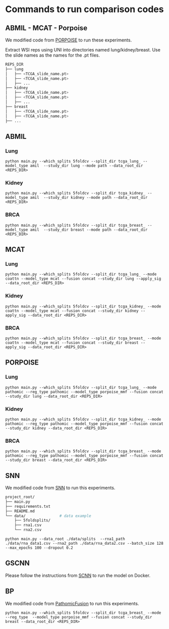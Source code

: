 # Commands to run comparison codes

## ABMIL - MCAT - Porpoise
We modified code from [PORPOISE](https://github.com/mahmoodlab/PORPOISE) to run these experiments.

Extract WSI reps using UNI into directories named lung/kidney/breast. Use the slide names as the names for the .pt files.

```bash
REPS_DIR
├── lung
│   ├── <TCGA_slide_name.pt>
│   ├── <TCGA_slide_name.pt>
│   ├── ...
├── kidney
│   ├── <TCGA_slide_name.pt>
│   ├── <TCGA_slide_name.pt>
│   ├── ...
├── breast
│   ├── <TCGA_slide_name.pt>
│   ├── <TCGA_slide_name.pt>
├── ...
```

## ABMIL
### Lung
```
python main.py --which_splits 5foldcv --split_dir tcga_lung_ --model_type amil  --study_dir lung --mode path --data_root_dir <REPS_DIR>
```
### Kidney
```
python main.py --which_splits 5foldcv --split_dir tcga_kidney_ --model_type amil  --study_dir kidney --mode path --data_root_dir <REPS_DIR>
```
### BRCA
```
python main.py --which_splits 5foldcv --split_dir tcga_breast_ --model_type amil  --study_dir breast --mode path --data_root_dir <REPS_DIR>
```


## MCAT
### Lung
```
python main.py --which_splits 5foldcv --split_dir tcga_lung_ --mode coattn --model_type mcat --fusion concat --study_dir lung --apply_sig --data_root_dir <REPS_DIR>
```
### Kidney
```
python main.py --which_splits 5foldcv --split_dir tcga_kidney_ --mode coattn --model_type mcat --fusion concat --study_dir kidney --apply_sig --data_root_dir <REPS_DIR>
```
### BRCA
```
python main.py --which_splits 5foldcv --split_dir tcga_breast_ --mode coattn --model_type mcat --fusion concat --study_dir breast --apply_sig --data_root_dir <REPS_DIR>
```


## PORPOISE
### Lung
```
python main.py --which_splits 5foldcv --split_dir tcga_lung_ --mode pathomic --reg_type pathomic --model_type porpoise_mmf --fusion concat --study_dir lung --data_root_dir <REPS_DIR>
```
### Kidney
```
python main.py --which_splits 5foldcv --split_dir tcga_kidney_ --mode pathomic --reg_type pathomic --model_type porpoise_mmf --fusion concat --study_dir kidney --data_root_dir <REPS_DIR>
```
### BRCA
```
python main.py --which_splits 5foldcv --split_dir tcga_breast_ --mode pathomic --reg_type pathomic --model_type porpoise_mmf --fusion concat --study_dir breast --data_root_dir <REPS_DIR>
```

## SNN
We modified code from [SNN](https://github.com/bioinf-jku/SNNs) to run this experiments.

```bash
project_root/
├── main.py             
├── requirements.txt    
├── README.md           
└── data/               # data example
    ├── 5foldsplits/
    ├── rna1.csv
    └── rna2.csv
```
```
python main.py --data_root ./data/splits  --rna1_path ./data/rna_data1.csv --rna2_path ./data/rna_data2.csv --batch_size 128 --max_epochs 100 --dropout 0.2
```

## GSCNN
Please follow the instructions from [SCNN](https://github.com/PathologyDataScience/SCNN) to run the model on Docker.

## BP
We modified code from [PathomicFusion](https://github.com/mahmoodlab/PathomicFusion) to run this experiments.
```
python main.py --which_splits 5foldcv --split_dir tcga_breast_ --mode  --reg_type  --model_type porpoise_mmf --fusion concat --study_dir breast --data_root_dir <REPS_DIR>
```
